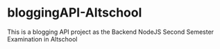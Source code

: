 # bloggingAPI-Altschool
This is a blogging API project as the Backend NodeJS Second Semester Examination in Altschool
